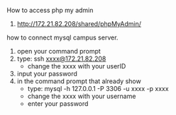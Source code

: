 How to access php my admin
1. http://172.21.82.208/shared/phpMyAdmin/

how to connect mysql campus server.
1. open your command prompt
2. type: ssh xxxx@172.21.82.208
     - change the xxxx with your userID
4. input your password
5. in the command prompt that already show
     - type: mysql -h 127.0.0.1 -P 3306 -u xxxx -p xxxx
     - change the xxxx with your username
     - enter your password
